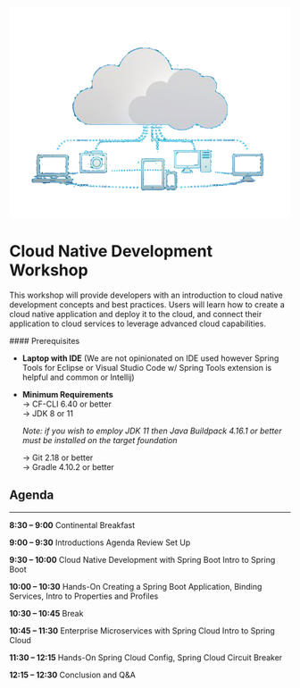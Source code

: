 ![](cnd.png)

# Cloud Native Development Workshop
This workshop will provide developers with an introduction to cloud native development concepts and best practices.  Users will learn how to create a cloud native application and deploy it to the cloud, and connect their application to cloud services to leverage advanced cloud capabilities.

<div style="text-align:left">
#### Prerequisites

* **Laptop with IDE** (We are not opinionated on IDE used however Spring Tools for Eclipse or Visual Studio Code w/ Spring Tools extension is helpful and common or Intellij)

* **Minimum Requirements**  
  → CF-CLI 6.40 or better  
  → JDK 8 or 11  

  _Note: if you wish to employ JDK 11 then Java Buildpack 4.16.1 or better must be installed on the target foundation_  

  → Git 2.18 or better  
  → Gradle 4.10.2 or better

## Agenda
---
**8:30 – 9:00**
Continental Breakfast

**9:00 – 9:30**
Introductions
Agenda Review
Set Up

**9:30 – 10:00**
Cloud Native Development with Spring Boot
Intro to Spring Boot

**10:00 – 10:30**
Hands-On
Creating a Spring Boot Application, Binding Services, Intro to Properties and Profiles

**10:30 – 10:45**
Break

**10:45 – 11:30**
Enterprise Microservices with Spring Cloud
Intro to Spring Cloud

**11:30 – 12:15**
Hands-On
Spring Cloud Config, Spring Cloud Circuit Breaker

**12:15 – 12:30**
Conclusion and Q&A
